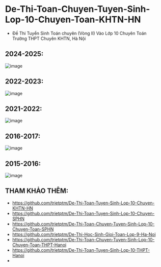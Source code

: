 # De-Thi-Toan-Chuyen-Tuyen-Sinh-Lop-10-Chuyen-Toan-KHTN-HN
* Đề Thi Tuyển Sinh Toán chuyên (Vòng II) Vào Lớp 10 Chuyên Toán Trường THPT Chuyên KHTN, Hà Nội

## 2024-2025:
![image](https://github.com/user-attachments/assets/652963ec-c535-4a37-a324-98784e3d4020)

## 2022-2023:
![image](https://github.com/user-attachments/assets/bf8be321-9d46-4f8e-a363-f259bcf9d1e6)

## 2021-2022:
![image](https://github.com/user-attachments/assets/73aea9a8-0a90-4d63-8777-73b8342b7868)

## 2016-2017:
![image](https://github.com/user-attachments/assets/2a9b94c6-8d01-41d6-be8f-1e5928ce00e7)

## 2015-2016:
![image](https://github.com/user-attachments/assets/99421738-10b5-420b-bdf8-ce2e72fad9e9)


## THAM KHẢO THÊM:
* https://github.com/trietptm/De-Thi-Toan-Tuyen-Sinh-Lop-10-Chuyen-KHTN-HN
* https://github.com/trietptm/De-Thi-Toan-Tuyen-Sinh-Lop-10-Chuyen-SPHN
* https://github.com/trietptm/De-Thi-Toan-Chuyen-Tuyen-Sinh-Lop-10-Chuyen-Toan-SPHN
* https://github.com/trietptm/De-Thi-Hoc-Sinh-Gioi-Toan-Lop-9-Ha-Noi
* https://github.com/trietptm/De-Thi-Toan-Chuyen-Tuyen-Sinh-Lop-10-Chuyen-Toan-THPT-Hanoi
* https://github.com/trietptm/De-Thi-Toan-Tuyen-Sinh-Lop-10-THPT-Hanoi
* 


